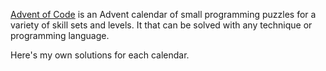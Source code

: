 [Advent of Code](https://adventofcode.com) is an Advent calendar of small programming puzzles for a variety of skill sets and levels. It that can be solved with any technique or programming language.

Here's my own solutions for each calendar.

